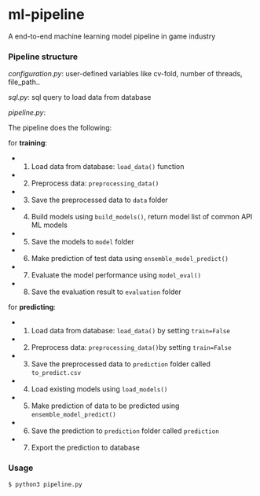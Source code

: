 # ml-pipeline
A end-to-end machine learning model pipeline in game industry

### Pipeline structure

*configuration.py*: user-defined variables like cv-fold, number of threads, file_path..

*sql.py*: sql query to load data from database

*pipeline.py*:

The pipeline does the following:

for **training**:

* 1. Load data from database: `load_data()` function
* 2. Preprocess data: `preprocessing_data()`
* 3. Save the preprocessed data to `data` folder
* 4. Build models using `build_models()`, return model list of common API ML models
* 5. Save the models to `model` folder
* 6. Make prediction of test data using `ensemble_model_predict()`
* 7. Evaluate the model performance using `model_eval()`
* 8. Save the evaluation result to `evaluation` folder

for **predicting**:

* 1. Load data from database: `load_data()` by setting `train=False`
* 2. Preprocess data: `preprocessing_data()`by setting `train=False`
* 3. Save the preprocessed data to `prediction` folder called `to_predict.csv`
* 4. Load existing models using `load_models()`
* 5. Make prediction of data to be predicted using `ensemble_model_predict()`
* 6. Save the prediction to `prediction` folder called `prediction`
* 7. Export the prediction to database 

### Usage

```bash
$ python3 pipeline.py
```
